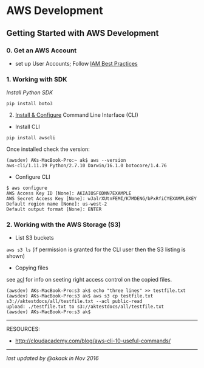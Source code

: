 # AWS Development

## Getting Started with AWS Development

### 0. Get an AWS Account

- set up User Accounts; Follow [IAM Best Practices](http://docs.aws.amazon.com/IAM/latest/UserGuide/best-practices.html?icmpid=docs_iam_console) 


### 1. Working with SDK


*Install Python SDK*

`pip install boto3`

2. [Install & Configure](http://docs.aws.amazon.com/cli/latest/userguide/cli-chap-getting-started.html) Command Line Interface (CLI)

- Install CLI

`pip install awscli`

Once installed check the version:

```
(awsdev) AKs-MacBook-Pro:~ ak$ aws --version
aws-cli/1.11.19 Python/2.7.10 Darwin/16.1.0 botocore/1.4.76
```

- Configure CLI

```
$ aws configure
AWS Access Key ID [None]: AKIAIOSFODNN7EXAMPLE
AWS Secret Access Key [None]: wJalrXUtnFEMI/K7MDENG/bPxRfiCYEXAMPLEKEY
Default region name [None]: us-west-2
Default output format [None]: ENTER
```

### 2. Working with the AWS Storage (S3)

- List S3 buckets

`aws s3 ls`
(if permission is granted for the CLI user then the S3 listing is shown)

- Copying files

see [acl](http://docs.aws.amazon.com/AmazonS3/latest/dev/acl-overview.html#canned-acl) for info on seeting right access control on the copied files.
```
(awsdev) AKs-MacBook-Pro:s3 ak$ echo "three lines" >> testfile.txt 
(awsdev) AKs-MacBook-Pro:s3 ak$ aws s3 cp testfile.txt s3://aktestdocs/all/testfile.txt --acl public-read
upload: ./testfile.txt to s3://aktestdocs/all/testfile.txt
(awsdev) AKs-MacBook-Pro:s3 ak$ 
```

----

RESOURCES:

- <http://cloudacademy.com/blog/aws-cli-10-useful-commands/>


----
_last updated by @akaak in Nov 2016_

